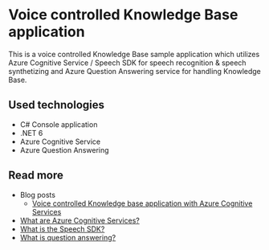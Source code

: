 # Voice controlled Knowledge Base application

This is a voice controlled Knowledge Base sample application which utilizes Azure Cognitive Service / Speech SDK for speech recognition & speech synthetizing and Azure Question Answering service for handling Knowledge Base.

## Used technologies

- C# Console application
- .NET 6
- Azure Cognitive Service
- Azure Question Answering

## Read more

- Blog posts
  - [Voice controlled Knowledge base application with Azure Cognitive Services](https://www.kallemarjokorpi.fi/blog/voice-controlled-application-with-azure-cognitive-services.html)
- [What are Azure Cognitive Services?](https://docs.microsoft.com/en-us/azure/cognitive-services/what-are-cognitive-services)
- [What is the Speech SDK?](https://docs.microsoft.com/en-us/azure/cognitive-services/speech-service/speech-sdk)
- [What is question answering?](https://docs.microsoft.com/en-us/azure/cognitive-services/language-service/question-answering/overview)
